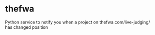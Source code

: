 # thefwa
Python service to notify you when a project on thefwa.com/live-judging/ has changed position
